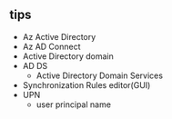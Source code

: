 

## tips

+ Az Active Directory
+ Az AD Connect
+ Active Directory domain
+ AD DS
    + Active Directory Domain Services
+ Synchronization Rules editor(GUI)
+ UPN
    + user principal name